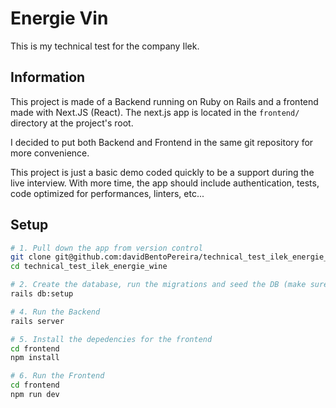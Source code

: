 # Energie Vin

This is my technical test for the company Ilek.

## Information

This project is made of a Backend running on Ruby on Rails and a frontend made with Next.JS (React).
The next.js app is located in the `frontend/` directory at the project's root.

I decided to put both Backend and Frontend in the same git repository for more convenience.

This project is just a basic demo coded quickly to be a support during the live interview. With more time, the app should include authentication, tests, code optimized for performances, linters, etc... 

## Setup

```bash
# 1. Pull down the app from version control
git clone git@github.com:davidBentoPereira/technical_test_ilek_energie_wine.git
cd technical_test_ilek_energie_wine

# 2. Create the database, run the migrations and seed the DB (make sure you have Postgres running)
rails db:setup

# 4. Run the Backend
rails server

# 5. Install the depedencies for the frontend
cd frontend
npm install

# 6. Run the Frontend
cd frontend
npm run dev
```